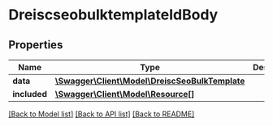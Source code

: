 # DreiscseobulktemplateIdBody

## Properties
Name | Type | Description | Notes
------------ | ------------- | ------------- | -------------
**data** | [**\Swagger\Client\Model\DreiscSeoBulkTemplate**](DreiscSeoBulkTemplate.md) |  | [optional] 
**included** | [**\Swagger\Client\Model\Resource[]**](Resource.md) |  | [optional] 

[[Back to Model list]](../../README.md#documentation-for-models) [[Back to API list]](../../README.md#documentation-for-api-endpoints) [[Back to README]](../../README.md)

